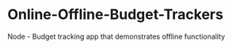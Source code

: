 # Online-Offline-Budget-Trackers
Node - Budget tracking app that demonstrates offline functionality
